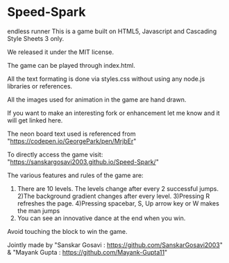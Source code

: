 # Speed-Spark
endless runner
This is a game built on HTML5, Javascript and Cascading Style Sheets 3 only.

We released it under the MIT license.

The game can be played through index.html.

All the text formating is done via styles.css without using any node.js libraries or references.

All the images used for animation in the game are hand drawn.

If you want to make an interesting fork or enhancement let me know and it will get linked here.

The neon board text used  is referenced from "https://codepen.io/GeorgePark/pen/MrjbEr"

To directly access the game visit: "https://sanskargosavi2003.github.io/Speed-Spark/"

The various features and rules of the game are:
1) There are 10 levels. The levels change after every 2 successful jumps.
2)The background gradient changes after every level.
3)Pressing R refreshes the page.
4)Pressing spacebar, S, Up arrow key or W makes the man jumps
5) You can see an innovative dance at the end when you win.

Avoid touching the block to win the game.

Jointly made by "Sanskar Gosavi : https://github.com/SanskarGosavi2003" & "Mayank Gupta : https://github.com/Mayank-Gupta11"


